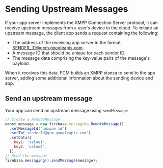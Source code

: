 # Sending Upstream Messages

If your app server implements the XMPP Connection Server protocol, it can receive upstream messages from a user's device to the cloud. To initiate an upstream message, the client app sends a request containing the following:

- The address of the receiving app server in the format SENDER_ID@gcm.googleapis.com.
- A message ID that should be unique for each sender ID.
- The message data comprising the key-value pairs of the message's payload.

When it receives this data, FCM builds an XMPP stanza to send to the app server, adding some additional information about the sending device and app.

## Send an upstream message

Your app can send an upstream message using `sendMessage`:

```js
// Create a RemoteMessage
const message = new firebase.messaging.RemoteMessage()
  .setMessageId('unique id')
  .setTo('senderId@gcm.googleapis.com')
  .setData({
    key1: 'value1',
    key2: 'value2',
  });
// Send the message
firebase.messaging().sendMessage(message);
```